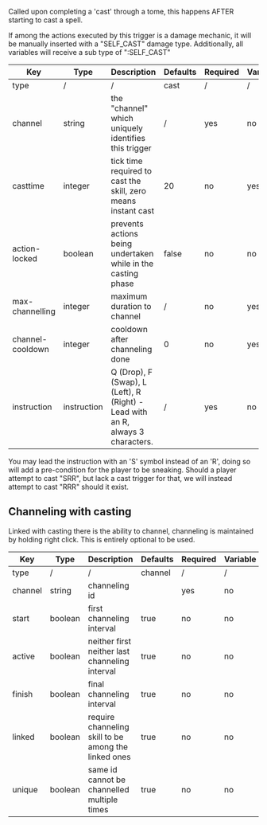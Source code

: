 Called upon completing a 'cast' through a tome, this happens AFTER starting to cast a spell.

If among the actions executed by this trigger is a damage mechanic, it will be manually inserted with a "SELF_CAST" damage type. Additionally, all variables will receive a sub type of ":SELF_CAST"

| Key | Type | Description | Defaults | Required | Variable |
|-|-|-|-|-|-|
| type | / | / | cast | / | / |
| channel | string | the "channel" which uniquely identifies this trigger | / | yes | no |
| casttime | integer | tick time required to cast the skill, zero means instant cast | 20 | no | yes |
| action-locked | boolean | prevents actions being undertaken while in the casting phase | false | no | no |
| max-channelling | integer | maximum duration to channel | / | no | yes |
| channel-cooldown | integer | cooldown after channeling done | 0 | no | yes |
| instruction | instruction | Q (Drop), F (Swap), L (Left), R (Right) - Lead with an R, always 3 characters. | / | yes | no |

You may lead the instruction with an 'S' symbol instead of an 'R', doing so will add a pre-condition for the player to be sneaking. Should a player attempt to cast "SRR", but lack a cast trigger for that, we will instead attempt to cast "RRR" should it exist.

## Channeling with casting

Linked with casting there is the ability to channel, channeling is maintained by holding right click. This is entirely optional to be used.

| Key | Type | Description | Defaults | Required | Variable |
|-|-|-|-|-|-|
| type | / | / | channel | / | / |
| channel | string | channeling id | | yes | no |
| start | boolean | first channeling interval | true | no | no |
| active | boolean | neither first neither last channeling interval | true | no | no |
| finish | boolean | final channeling interval | true | no | no |
| linked | boolean | require channeling skill to be among the linked ones | true | no | no |
| unique | boolean | same id cannot be channelled multiple times | true | no | no | 
